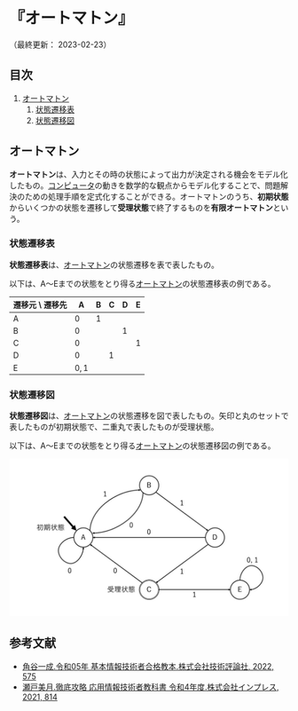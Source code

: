 # 『オートマトン』

（最終更新： 2023-02-23）


## 目次

1. [オートマトン](#オートマトン-1)
	1. [状態遷移表](#状態遷移表)
	1. [状態遷移図](#状態遷移図)


## オートマトン

**オートマトン**は、入力とその時の状態によって出力が決定される機会をモデル化したもの。[コンピュータ](../../../../computer/_/chapters/basic_knowledge_of_computer.md#コンピュータ)の動きを数学的な観点からモデル化することで、問題解決のための処理手順を定式化することができる。オートマトンのうち、**初期状態**からいくつかの状態を遷移して**受理状態**で終了するものを**有限オートマトン**という。

### 状態遷移表

**状態遷移表**は、[オートマトン](#オートマトン-1)の状態遷移を表で表したもの。

以下は、A～Eまでの状態をとり得る[オートマトン](#オートマトン-1)の状態遷移表の例である。

| 遷移元 \ 遷移先 |  A     |  B  |  C  |  D  |  E  |
| --------------- | ------ | --- | --- | --- | --- |
| A               | $0$    | $1$ |     |     |     |
| B               | $0$    |     |     | $1$ |     |
| C               | $0$    |     |     |     | $1$ |
| D               | $0$    |     | $1$ |     |     |
| E               | $0, 1$ |     |     |     |     |

### 状態遷移図

**状態遷移図**は、[オートマトン](#オートマトン-1)の状態遷移を図で表したもの。矢印と丸のセットで表したものが初期状態で、二重丸で表したものが受理状態。

以下は、A～Eまでの状態をとり得る[オートマトン](#オートマトン-1)の状態遷移図の例である。

![オートマトンの状態遷移図](../assets/images/automaton.png)


## 参考文献

- [角谷一成.令和05年 基本情報技術者合格教本.株式会社技術評論社, 2022, 575](https://gihyo.jp/book/2022/978-4-297-13164-7)
- [瀬戸美月.徹底攻略 応用情報技術者教科書 令和4年度.株式会社インプレス, 2021, 814](https://book.impress.co.jp/books/1121101057)
